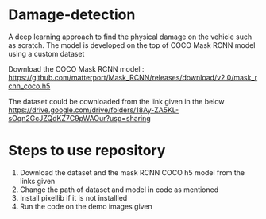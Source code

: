 # Damage-detection
A deep learning approach to find the physical damage on the vehicle such as scratch. The model is developed on the top of COCO Mask RCNN model using a custom dataset



Download the COCO Mask RCNN model : https://github.com/matterport/Mask_RCNN/releases/download/v2.0/mask_rcnn_coco.h5

The dataset could be cownloaded from the link given in the below
https://drive.google.com/drive/folders/18Ay-ZA5KL-sOqn2GcJZQdKZ7C9pWAOur?usp=sharing

# Steps to use repository
1. Download the dataset and the mask RCNN COCO h5 model from the links given
2. Change the path of dataset and model in code as mentioned
3. Install pixellib if it is not installled
4. Run the code on the demo images given
